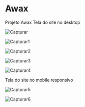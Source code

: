 # Awax
Projeto Awax
Tela do site no desktop

![Capturar](https://user-images.githubusercontent.com/103685054/174863555-6d4b2b5b-c09a-4562-accb-db69626fb66b.PNG)

![Capturar1](https://user-images.githubusercontent.com/103685054/174863754-0df96dd9-1aa7-42f0-b0a3-87b561d4a339.PNG)

![Capturar2](https://user-images.githubusercontent.com/103685054/174863846-0fb653b4-aa29-441b-8ca8-dd55654e7798.PNG)

![Capturar3](https://user-images.githubusercontent.com/103685054/174863959-d39cedd6-9651-4e95-b153-758b345a256a.PNG)

![Capturar4](https://user-images.githubusercontent.com/103685054/174864572-a07192b4-8a4a-4e53-8a39-fcf58645eebe.PNG)

 Tela do site no mobile responsivo
 
![Capturar5](https://user-images.githubusercontent.com/103685054/174864738-9eb6cffe-cc96-4230-bb55-80bf995726f2.PNG) 

![Capturar6](https://user-images.githubusercontent.com/103685054/174864762-d500c50f-0773-473b-b98c-0b9697fa8ac9.PNG)
